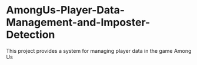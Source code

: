 # AmongUs-Player-Data-Management-and-Imposter-Detection
This project provides a system for managing player data in the game Among Us
